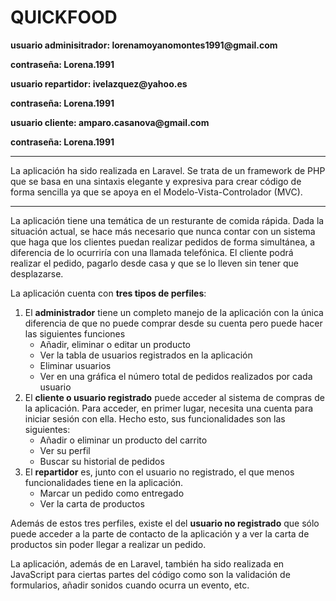 <h1>QUICKFOOD</h1>

<p><strong>usuario adminisitrador: lorenamoyanomontes1991@gmail.com</strong></p>
<p><strong>contraseña: Lorena.1991</strong></p>

<p><strong>usuario repartidor: ivelazquez@yahoo.es</strong></p>
<p><strong>contraseña: Lorena.1991</strong></p>

<p><strong>usuario cliente: amparo.casanova@gmail.com</strong></p>
<p><strong>contraseña: Lorena.1991</strong></p>
<hr>

<p>La aplicación ha sido realizada en Laravel. Se trata de un framework de PHP que se basa en una sintaxis elegante y expresiva para crear código de forma sencilla ya que se apoya en el Modelo-Vista-Controlador (MVC).</p>

<hr>

<p>La aplicación tiene una temática de un resturante de comida rápida. Dada la situación actual, se hace más necesario que nunca contar con un sistema que haga que los clientes puedan realizar pedidos de forma simultánea, a diferencia de lo ocurriría con una llamada telefónica. El cliente podrá realizar el pedido, pagarlo desde casa y que se lo lleven sin tener que desplazarse.</p>
<p>La aplicación cuenta con <strong>tres tipos de perfiles</strong>:
    <ol>
        <li>El <strong>administrador</strong> tiene un completo manejo de la aplicación con la única diferencia de que no puede comprar desde su cuenta pero puede hacer las siguientes funciones
            <ul>
                <li>Añadir, eliminar o editar un producto</li>
                <li>Ver la tabla de usuarios registrados en la aplicación</li>
                <li>Eliminar usuarios</li>
                <li>Ver en una gráfica el número total de pedidos realizados por cada usuario</li>
            </ul></li>
        <li>El <strong>cliente o usuario registrado</strong> puede acceder al sistema de compras de la aplicación. Para acceder, en primer lugar, necesita una cuenta para iniciar sesión con ella. Hecho esto, sus funcionalidades son las siguientes:
            <ul>
                <li>Añadir o eliminar un producto del carrito</li>
                <li>Ver su perfil</li>
                <li>Buscar su historial de pedidos</li>
            </ul></li>
        <li>El <strong>repartidor</strong> es, junto con el usuario no registrado, el que menos funcionalidades tiene en la aplicación.
            <ul>
                <li>Marcar un pedido como entregado</li>
                <li>Ver la carta de productos</li>
            </ul></li>
    </ol>
    <p>Además de estos tres perfiles, existe el del <strong>usuario no registrado</strong> que sólo puede acceder a la parte de contacto de la aplicación y a ver la carta de productos sin poder llegar a realizar un pedido.</p>

<p>La aplicación, además de en Laravel, también ha sido realizada en JavaScript para ciertas partes del código como son la validación de formularios, añadir sonidos cuando ocurra un evento, etc.</p>
</p>
